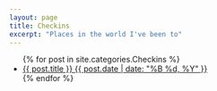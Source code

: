 ```yaml
---
layout: page
title: Checkins 
excerpt: "Places in the world I've been to"
---
```


<ul class="post-list">
{% for post in site.categories.Checkins %} 
  <li><article><a href="{{ site.siteurl }}{{ post.url }}">{{ post.title }} <span class="entry-date"><time datetime="{{ post.date | date_to_xmlschema }}">{{ post.date | date: "%B %d, %Y" }}</time></span></a></article></li>
{% endfor %}
</ul>
